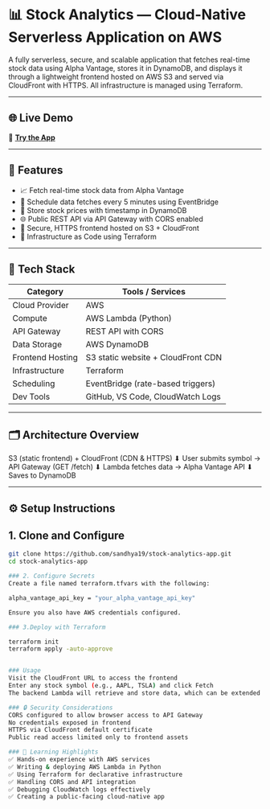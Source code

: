 # 📊 Stock Analytics — Cloud-Native Serverless Application on AWS

A fully serverless, secure, and scalable application that fetches real-time stock data using Alpha Vantage, stores it in DynamoDB, and displays it through a lightweight frontend hosted on AWS S3 and served via CloudFront with HTTPS. All infrastructure is managed using Terraform.

---

## 🌐 Live Demo

🔗 **[Try the App](https://<your-cloudfront-distribution>.cloudfront.net)**  


---

## 🚀 Features

- 📈 Fetch real-time stock data from Alpha Vantage
- 🔁 Schedule data fetches every 5 minutes using EventBridge
- 💾 Store stock prices with timestamp in DynamoDB
- 🌐 Public REST API via API Gateway with CORS enabled
- 🔐 Secure, HTTPS frontend hosted on S3 + CloudFront
- 🧱 Infrastructure as Code using Terraform

---

## 🧰 Tech Stack

| Category         | Tools / Services                      |
|------------------|----------------------------------------|
| Cloud Provider   | AWS                                   |
| Compute          | AWS Lambda (Python)                   |
| API Gateway      | REST API with CORS                    |
| Data Storage     | AWS DynamoDB                          |
| Frontend Hosting | S3 static website + CloudFront CDN    |
| Infrastructure   | Terraform                             |
| Scheduling       | EventBridge (rate-based triggers)     |
| Dev Tools        | GitHub, VS Code, CloudWatch Logs      |

---

## 🗂️ Architecture Overview

S3 (static frontend) + CloudFront (CDN & HTTPS)
         ⬇
  User submits symbol → API Gateway (GET /fetch)
         ⬇
   Lambda fetches data → Alpha Vantage API
         ⬇
       Saves to DynamoDB


---

## ⚙️ Setup Instructions

## 1. Clone and Configure

```bash
git clone https://github.com/sandhya19/stock-analytics-app.git
cd stock-analytics-app

### 2. Configure Secrets
Create a file named terraform.tfvars with the following:

alpha_vantage_api_key = "your_alpha_vantage_api_key"

Ensure you also have AWS credentials configured.

### 3.Deploy with Terraform

terraform init
terraform apply -auto-approve


### Usage
Visit the CloudFront URL to access the frontend
Enter any stock symbol (e.g., AAPL, TSLA) and click Fetch
The backend Lambda will retrieve and store data, which can be extended for analytics

### 🔒 Security Considerations
CORS configured to allow browser access to API Gateway
No credentials exposed in frontend
HTTPS via CloudFront default certificate
Public read access limited only to frontend assets

### 📌 Learning Highlights
✅ Hands-on experience with AWS services
✅ Writing & deploying AWS Lambda in Python
✅ Using Terraform for declarative infrastructure
✅ Handling CORS and API integration
✅ Debugging CloudWatch logs effectively
✅ Creating a public-facing cloud-native app


